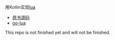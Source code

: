 用Kotlin实现[lua](https://book.douban.com/subject/30348061/)

- [原书源码](https://github.com/zxh0/luago-book) 
- [go-lua](https://github.com/zxh0/lua.go)

This repo is not finished yet and will not be finished.

